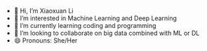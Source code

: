 - 👋 Hi, I’m Xiaoxuan Li
- 👀 I’m interested in Machine Learning and Deep Learning
- 🌱 I’m currently learning coding and programming 
- 💞️ I’m looking to collaborate on big data combined with ML or DL
- 😄 Pronouns: She/Her


<!---
JLX-01/JLX-01 is a ✨ special ✨ repository because its `README.md` (this file) appears on your GitHub profile.
You can click the Preview link to take a look at your changes.
--->
